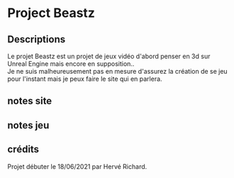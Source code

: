 # Project Beastz 

## Descriptions

Le projet Beastz est un projet de jeux vidéo d'abord penser en 3d sur Unreal Engine mais encore en supposition..  
Je ne suis malheureusement pas en mesure d'assurez la création de se jeu pour l'instant mais je peux faire le site qui en parlera.

## notes site

## notes jeu 

## crédits 

Projet débuter le 18/06/2021 par Hervé Richard.